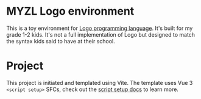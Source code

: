 # MYZL Logo environment

This is a toy environment for [Logo programming language](https://el.media.mit.edu/logo-foundation/what_is_logo/index.html). It's built for my grade 1-2 kids. It's not a full implementation of Logo but designed to match the syntax kids said to have at their school.

# Project

This project is initiated and templated using Vite. The template uses Vue 3 `<script setup>` SFCs, check out the [script setup docs](https://v3.vuejs.org/api/sfc-script-setup.html#sfc-script-setup) to learn more.
